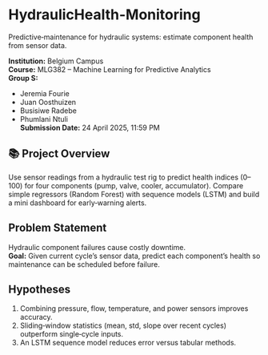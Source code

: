 # HydraulicHealth-Monitoring

Predictive‑maintenance for hydraulic systems: estimate component health from sensor data.

**Institution:** Belgium Campus  
**Course:** MLG382 – Machine Learning for Predictive Analytics  
**Group S:**

- Jeremia Fourie
- Juan Oosthuizen
- Busisiwe Radebe
- Phumlani Ntuli  
  **Submission Date:** 24 April 2025, 11:59 PM

## 📚 Project Overview

Use sensor readings from a hydraulic test rig to predict health indices (0–100) for four components (pump, valve, cooler, accumulator). Compare simple regressors (Random Forest) with sequence models (LSTM) and build a mini dashboard for early‑warning alerts.

## Problem Statement

Hydraulic component failures cause costly downtime.  
**Goal:** Given current cycle’s sensor data, predict each component’s health so maintenance can be scheduled before failure.

## Hypotheses

1. Combining pressure, flow, temperature, and power sensors improves accuracy.
2. Sliding‑window statistics (mean, std, slope over recent cycles) outperform single‑cycle inputs.
3. An LSTM sequence model reduces error versus tabular methods.
